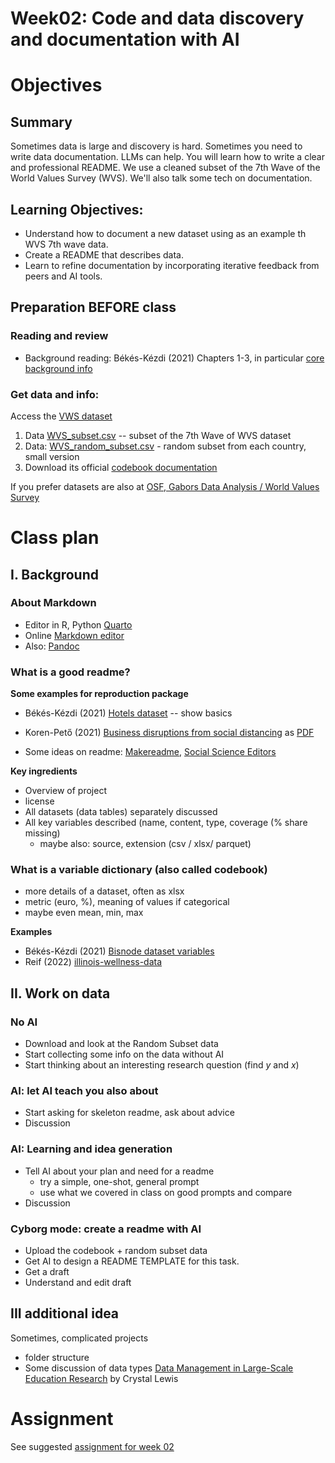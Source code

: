 # Week02: Code and data discovery and documentation with AI

# Objectives 

## Summary

Sometimes data is large and discovery is hard. Sometimes you need to write data documentation. LLMs can help. You will learn how to write a clear and professional README. We use a cleaned subset of the 7th Wave of the World Values Survey (WVS). We'll also talk some tech on documentation. 

## Learning Objectives:

* Understand how to document a new dataset using as an example th WVS 7th wave data.
* Create a README that describes data.
* Learn to refine documentation by incorporating iterative feedback from peers and AI tools.

## Preparation BEFORE class

### Reading and review

* Background reading: Békés-Kézdi (2021) Chapters 1-3, in particular [core background info](/week02/assets/da-background.md) 
  
### Get data and info: 

Access the [VWS dataset](/data/VWS)
1. Data [WVS_subset.csv](/data/VWS/WVS_subset.csv)   --  subset of the 7th Wave of WVS dataset
2. Data: [WVS_random_subset.csv](/data/VWS/WVS_random_subset500.csv) - random subset from each country, small version
3. Download its official [codebook documentation](/data/VWS/codebook.pdf) 

If you prefer datasets are also at [OSF, Gabors Data Analysis / World Values Survey](https://osf.io/mfd6s/)

# Class plan 

## I. Background

### About Markdown

* Editor in R, Python [Quarto](https://quarto.org/)
* Online [Markdown editor](https://jbt.github.io/markdown-editor/)
* Also: [Pandoc](https://pandoc.org/) 

### What is a good readme?

**Some examples for reproduction package**

* Békés-Kézdi (2021) [Hotels dataset](https://gabors-data-analysis.com/datasets/hotels-europe/) -- show basics
* Koren-Pető (2021) [Business disruptions from social distancing](https://zenodo.org/records/4016325/preview/README.md?include_deleted=0) as [PDF](https://zenodo.org/records/4016325/files/README.pdf?download=1)

* Some ideas on readme:  [Makereadme](https://www.makeareadme.com/), [Social Science Editors](https://social-science-data-editors.github.io/template_README/)


**Key ingredients**

* Overview of project
* license 
* All datasets (data tables) separately discussed
* All key variables described (name, content, type, coverage (% share missing)
  * maybe also: source, extension (csv / xlsx/ parquet)

### What is a variable dictionary (also called codebook)

* more details of a dataset, often as xlsx
* metric (euro, %), meaning of values if categorical
* maybe even mean, min, max

**Examples**

* Békés-Kézdi (2021) [Bisnode dataset variables](https://osf.io/9a3t4)
* Reif (2022) [illinois-wellness-data](https://github.com/reifjulian/illinois-wellness-data/blob/master/data/codebooks/firm_admin.codebook.txt)

## II. Work on data

### No AI

* Download and look at the Random Subset data
* Start collecting some info on the data without AI
* Start thinking about an interesting research question (find $y$ and $x$)

### AI: let AI teach you also about

* Start asking for skeleton readme, ask about advice 
* Discussion

### AI: Learning and idea generation

* Tell AI about your plan and need for a readme
  * try a simple, one-shot, general prompt
  * use what we covered in class on good prompts and compare
* Discussion


### Cyborg mode: create a readme with AI

* Upload the codebook + random subset data
* Get AI to design a README TEMPLATE for this task. 
* Get a draft
* Understand and edit draft

## III additional idea

Sometimes, complicated projects

* folder structure
* Some discussion of data types [Data Management in Large-Scale Education Research](https://datamgmtinedresearch.com/structure) by Crystal Lewis


# Assignment

See suggested [assignment for week 02](assignment/assignment_02.md)

